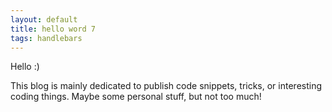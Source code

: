 ```yaml
---
layout: default
title: hello word 7
tags: handlebars
---
```


Hello :)

This blog is mainly dedicated to publish code snippets, tricks, or interesting coding things. Maybe some personal stuff, but not too much!